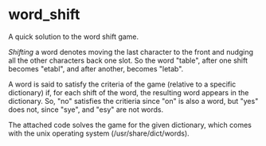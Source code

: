 # word_shift
A quick solution to the word shift game.

_Shifting_ a word denotes moving the last character to the front and nudging all the other characters back one slot.
So the word "table", after one shift becomes "etabl", and after another, becomes "letab".

A word is said to satisfy the criteria of the game (relative to a specific dictionary) if, for each shift of the word, the resulting word appears in the dictionary. So, "no" satisfies the critieria since "on" is also a word, but "yes" does not, since "sye", and "esy" are not words.

The attached code solves the game for the given dictionary, which comes with the unix operating system (/usr/share/dict/words).